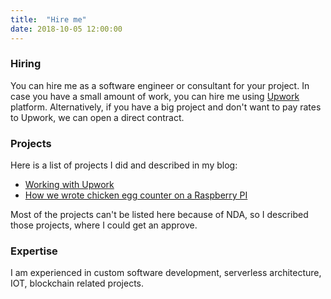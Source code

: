 ```yaml
---
title:  "Hire me"
date: 2018-10-05 12:00:00
---
```


### Hiring
You can hire me as a software engineer or consultant for your project. In case you have a small amount of work, you can hire me using [Upwork](https://www.upwork.com/freelancers/~01773bdc595f0cec47) platform. Alternatively, if you have a big project and don't want to pay rates to Upwork, we can open a direct contract.

### Projects
Here is a list of projects I did and described in my blog:

* [Working with Upwork](https://ivanursul.com/working-with-upwork)
* [How we wrote chicken egg counter on a Raspberry PI](https://ivanursul.com/counting-eggs-in-opencv)

Most of the projects can't be listed here because of NDA, so I described those projects, where I could get an approve.

### Expertise

I am experienced in custom software development, serverless architecture, IOT, blockchain related projects.
